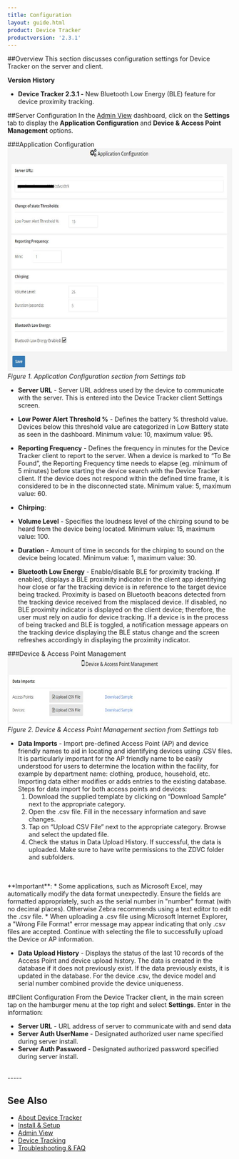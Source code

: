 ```yaml
---
title: Configuration
layout: guide.html
product: Device Tracker
productversion: '2.3.1'
---
```


##Overview
This section discusses configuration settings for Device Tracker on the server and client.

**Version History**
* **Device Tracker 2.3.1 -** New Bluetooth Low Energy (BLE) feature for device proximity tracking.

##Server Configuration
In the [Admin View](../admin) dashboard, click on the **Settings** tab to display the **Application Configuration** and **Device & Access Point Management** options. 

###Application Configuration
 <img style="height:500px" src="server_appconfig.jpg" />
 _Figure 1. Application Configuration section from Settings tab_ 
* **Server URL** - Server URL address used by the device to communicate with the server. This is entered into the Device Tracker client Settings screen.
* **Low Power Alert Threshold %** - Defines the battery % threshold value. Devices below this threshold value are categorized in Low Battery state as seen in the dashboard. Minimum value: 10, maximum value: 95.
* **Reporting Frequency** - Defines the frequency in minutes for the Device Tracker client to report to the server. When a device is marked to “To Be Found”, the Reporting Frequency time needs to elapse (eg. minimum of 5 minutes) before starting the device search with the Device Tracker client. If the device does not respond within the defined time frame, it is considered to be in the disconnected state. <!-- This value should be set lower than the **Disconnect Threshold Time**. -->Minimum value: 5, maximum value: 60.

* **Chirping**:
 * **Volume Level** - Specifies the loudness level of the chirping sound to be heard from the device being located. Minimum value: 15, maximum value: 100.
 * **Duration** - Amount of time in seconds for the chirping to sound on the device being located. Minimum value: 1, maximum value: 30.

* **Bluetooth Low Energy** - Enable/disable BLE for proximity tracking. If enabled, displays a BLE proximity indicator in the client app identifying how close or far the tracking device is in reference to the target device being tracked. Proximity is based on Bluetooth beacons detected from the tracking device received from the misplaced device. If disabled, no BLE proximity indicator is displayed on the client device; therefore, the user must rely on audio for device tracking. If a device is in the process of being tracked and BLE is toggled, a notification message appears on the tracking device displaying the BLE status change and the screen refreshes accordingly in displaying the proximity indicator.

<!--
 * **Disconnect Threshold Time** - Defines the amount of time (hours and minutes) to elapse for a device to be considered in the disconnected state due to lack of response from the device within this time frame. Minimum value: 7 min, maximum value: 12 hours. -->

###Device & Access Point Management
 <img style="height:150px" src="server_uploadcsv.jpg" />
 _Figure 2. Device & Access Point Management section from Settings tab_ 
* **Data Imports** - Import pre-defined Access Point (AP) and device friendly names to aid in locating and identifying devices using .CSV files. It is particularly important for the AP friendly name to be easily understood for users to determine the location within the facility, for example by department name: clothing, produce, household, etc. Importing data either modifies or adds entries to the existing database. Steps for data import for both access points and devices:
    1.	Download the supplied template by clicking on “Download Sample” next to the appropriate category.
    2.	Open the .csv file. Fill in the necessary information and save changes.  
    3.	Tap on “Upload CSV File” next to the appropriate category. Browse and select the updated file. 
    4.	Check the status in Data Upload History. If successful, the data is uploaded. 
Make sure to have write permissions to the ZDVC folder and subfolders.
<br>
<br>
  **Important**: 
     * Some applications, such as Microsoft Excel, may automatically modify the data format unexpectedly. Ensure the fields are formatted appropriately, such as the serial number in "number" format (with no decimal places). Otherwise Zebra recommends using a text editor to edit the .csv file. 
     * When uploading a .csv file using Microsoft Internet Explorer, a "Wrong File Format" error message may appear indicating that only .csv files are accepted. Continue with selecting the file to successfully upload the Device or AP information.

* **Data Upload History** - Displays the status of the last 10 records of the Access Point and device upload history. The data is created in the database if it does not previously exist. If the data previously exists, it is updated in the database. For the device .csv, the device model and serial number combined provide the device uniqueness.

##Client Configuration
From the Device Tracker client, in the main screen tap on the hamburger menu at the top right and select **Settings**.  Enter in the information:

* **Server URL** - URL address of server to communicate with and send data
* **Server Auth UserName** - Designated authorized user name specified during server install.   
* **Server Auth Password** - Designated authorized password specified during server install.


<br>
-----

## See Also

* [About Device Tracker](../about)
* [Install & Setup](../setup)
* [Admin View](../admin)
* [Device Tracking](../mgmt)
* [Troubleshooting & FAQ](../troubleshooting)